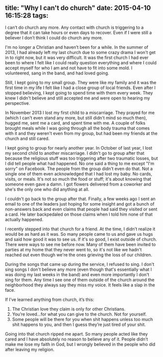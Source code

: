 title: "Why I can't do church"
date: 2015-04-10 16:15:28
tags:
---
I can’t do church any more. Any contact with church is triggering to a degree that it can take hours or even days to recover. Even if I were still a believer I don’t think I could do church any more.
I'm no longer a Christian and haven’t been for a while. In the summer of 2013, I had already left my last church due to some crazy drama I won't get in to right now, but it was very difficult. It was the first church I had ever been to where I felt like I could really question everything and where I could accept myself for who I am and not have to fit into some mold. I volunteered, sang in the band, and had loved going.
Still, I kept going to my small group. They were like my family and it was the first time in my life I felt like I had a close group of local friends. Even after I stopped believing, I kept going to spend time with them every week. They knew I didn't believe and still accepted me and were open to hearing my perspective.
In November 2013 I lost my first child to a miscarriage. They prayed for me (which I can't even stand any more, but still didn't mind so much then), hugged me, sent me a card, and spent time with me. A couple of folks brought meals while I was going through all the body trauma that comes with it and they weren't even from my group, but had been my friends at the church and still cared.
I kept going to group for nearly another year. In October of last year, I lost my second child to another miscarriage. I didn't go to group after that because the religious stuff was too triggering after two traumatic losses, but I did tell people what had happened. No one said a thing to me except "I'm sorry" on Facebook. The people from the group didn't even do that. Not a single one of them even acknowledged that I had lost my baby. No cards, visits, or meals. It's not so much the food or stuff; it's about knowing that someone even gave a damn. I got flowers delivered from a coworker and she's the only one who did anything at all.
I couldn't go back to the group after that. Finally, a few weeks ago I sent an email to one of the leaders just hoping for some insight and got a bunch of non-answers back and even claims that people had said they visited or sent a card. He later backpedaled on those claims when I told him none of that actually happened.
I recently stepped into that church for a friend. At the time, I didn’t realize it would be as hard as it was. So many people came to us and gave us hugs and said how good it was to see us. If it's so good, I exist outside of church. There were ways to see me before now. Many of them have been invited to parties at my home that they never went to, so it's not like we hadn't reached out even though we're the ones grieving the loss of our children.
During the songs that came up during the service, I refused to sing. I don't sing songs I don't believe any more (even though that's essentially what I was doing my last weeks in the band) and even more importantly I don't sing for them. Any time I see one of them outside of the church around the neighborhood they always say they miss my voice. It feels like a slap in the face.If I’ve learned anything from church, it’s this:
1. The Christian love they claim is only for other Christians. 2. You’re loved…for what you can give to the church. Not for yourself.3. Some people will be there for you when shit happens unless too much shit happens to you, and then I guess they’re just tired of your shit.
Going into that church ripped me apart. So many people acted like they cared and I have absolutely no reason to believe any of it. People didn’t make me lose my faith in God, but I wrongly believed in the people who did after leaving my religion.